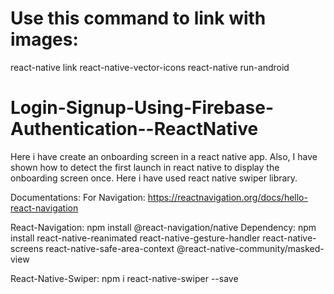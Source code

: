 ﻿# Use this command to link with images:
react-native link react-native-vector-icons 
react-native run-android 

# Login-Signup-Using-Firebase-Authentication--ReactNative

Here i have create an onboarding screen in a react native app. Also, I have shown how to detect the first launch in react native to display the onboarding screen once. Here i have used react native swiper library.

Documentations:
For Navigation: https://reactnavigation.org/docs/hello-react-navigation


React-Navigation:
npm install @react-navigation/native
Dependency: 
npm install react-native-reanimated react-native-gesture-handler react-native-screens react-native-safe-area-context @react-native-community/masked-view

React-Native-Swiper:
npm i react-native-swiper --save


